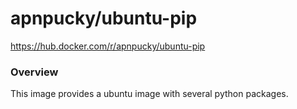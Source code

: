 # apnpucky/ubuntu-pip
https://hub.docker.com/r/apnpucky/ubuntu-pip

### Overview
This image provides a ubuntu image with several python packages.


